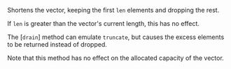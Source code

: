 Shortens the vector, keeping the first `len` elements and dropping
the rest.

If `len` is greater than the vector's current length, this has no
effect.

The [`drain`] method can emulate `truncate`, but causes the excess
elements to be returned instead of dropped.

Note that this method has no effect on the allocated capacity
of the vector.